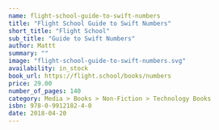 ```yaml
---
name: flight-school-guide-to-swift-numbers
title: "Flight School Guide to Swift Numbers"
short_title: "Flight School"
sub_title: "Guide to Swift Numbers"
author: Mattt
summary: ""
image: "flight-school-guide-to-swift-numbers.svg"
availability: in_stock
book_url: https://flight.school/books/numbers
price: 29.00
number_of_pages: 140
category: Media > Books > Non-Fiction > Technology Books
isbn: 978-0-9912182-4-0
date: 2018-04-20
---
```

